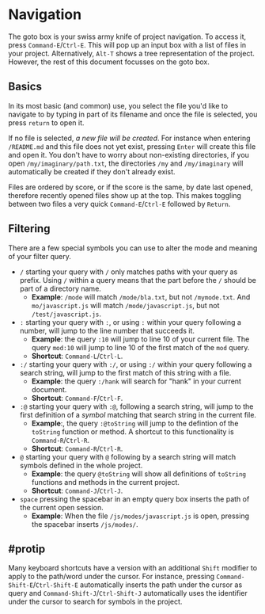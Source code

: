 Navigation
==========

The goto box is your swiss army knife of project navigation. To access it, press
`Command-E`/`Ctrl-E`. This will pop up an input box with a list of files in your
project. Alternatively, `Alt-T` shows a tree representation of the project.
However, the rest of this document focusses on the goto box.

Basics
------
In its most basic (and common) use, you select the file you'd like to navigate
to by typing in part of its filename and once the file is selected, you press
`return` to open it.

If no file is selected, _a new file will be created_. For instance when entering
`/README.md` and this file does not yet exist, pressing `Enter` will create this
file and open it. You don't have to worry about non-existing directories, if you
open `/my/imaginary/path.txt`, the directories `/my` and `/my/imaginary` will
automatically be created if they don't already exist.

Files are ordered by score, or if the score is the same, by date last opened,
therefore recently opened files show up at the top. This makes toggling between
two files a very quick `Command-E`/`Ctrl-E` followed by `Return`.

Filtering
---------
There are a few special symbols you can use to alter the mode and meaning of
your filter query.

* `/` starting your query with `/` only matches paths with your query as
  prefix. Using `/` within a query means that the part before the `/` should be
  part of a directory name.
    * **Example**: `/mode` will match `/mode/bla.txt`,  but not  `/mymode.txt`.
      And `mo/javascript.js` will match `/mode/javascript.js`, but not
      `/test/javascript.js`.
* `:` starting your query with `:`, or using `:` within your query following a
  number, will jump to the line number that succeeds it.
    * **Example**: the query `:10` will jump to line 10 of your current file.
      The query `mod:10` will jump to line 10 of the first match of the `mod`
      query.
    * **Shortcut**: `Command-L`/`Ctrl-L`.
* `:/` starting your query with `:/`, or using `:/` within your query following
  a search string, will jump to the first match of this string with a file.
    * **Example**: the query `:/hank` will search for "hank" in your current
      document.
    * **Shortcut**: `Command-F`/`Ctrl-F`.
* `:@` starting your query with `:@`, following a search string, will jump to
  the first definition of a _symbol_ matching that search string in the current
  file.
    * **Example**:, the query `:@toString` will jump to the defintion of the
      `toString` function or method. A shortcut to this functionality is
      `Command-R`/`Ctrl-R`.
    * **Shortcut**: `Command-R`/`Ctrl-R`.
* `@` starting your query with `@` following by a search string will match
  symbols defined in the whole project.  
    * **Example**: the query `@toString` will show all definitions of `toString`
      functions and methods in the current project.
    * **Shortcut**: `Command-J`/`Ctrl-J`.
* `space` pressing the spacebar in an empty query box inserts the path of the
  current open session.
    * **Example**: When the file `/js/modes/javascript.js` is open, pressing the
      spacebar inserts `/js/modes/`.

#protip
-------

Many keyboard shortcuts have a version with an additional `Shift` modifier to
apply to the path/word under the cursor. For instance, pressing
`Command-Shift-E`/`Ctrl-Shift-E` automatically inserts the path under the
cursor as query and `Command-Shift-J`/`Ctrl-Shift-J` automatically uses the
identifier under the cursor to search for symbols in the project.
